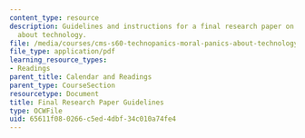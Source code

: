 ```yaml
---
content_type: resource
description: Guidelines and instructions for a final research paper on moral panics
  about technology.
file: /media/courses/cms-s60-technopanics-moral-panics-about-technology-spring-2013/65611f080266c5ed4dbf34c010a74fe4_MITCMS_S60S13_Final.pdf
file_type: application/pdf
learning_resource_types:
- Readings
parent_title: Calendar and Readings
parent_type: CourseSection
resourcetype: Document
title: Final Research Paper Guidelines
type: OCWFile
uid: 65611f08-0266-c5ed-4dbf-34c010a74fe4
---
```

